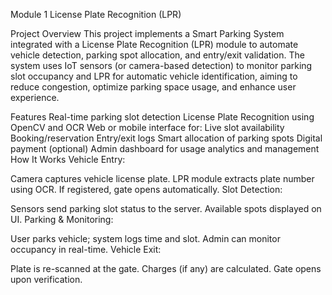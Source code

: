 Module 1 License Plate Recognition (LPR)

Project Overview
This project implements a Smart Parking System integrated with a License Plate Recognition (LPR) module to automate vehicle detection, parking spot allocation, and entry/exit validation. The system uses IoT sensors (or camera-based detection) to monitor parking slot occupancy and LPR for automatic vehicle identification, aiming to reduce congestion, optimize parking space usage, and enhance user experience.

Features
Real-time parking slot detection
License Plate Recognition using OpenCV and OCR
Web or mobile interface for:
Live slot availability
Booking/reservation
Entry/exit logs
Smart allocation of parking spots
Digital payment (optional)
Admin dashboard for usage analytics and management
How It Works
Vehicle Entry:

Camera captures vehicle license plate.
LPR module extracts plate number using OCR.
If registered, gate opens automatically.
Slot Detection:

Sensors send parking slot status to the server.
Available spots displayed on UI.
Parking & Monitoring:

User parks vehicle; system logs time and slot.
Admin can monitor occupancy in real-time.
Vehicle Exit:

Plate is re-scanned at the gate.
Charges (if any) are calculated.
Gate opens upon verification.
